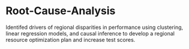 # Root-Cause-Analysis
Identifed drivers of regional disparities in performance using clustering, linear regression models, and causal inference to develop a regional resource optimization plan and increase test scores.
